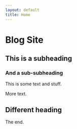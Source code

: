 ```yaml
---
layout: default
title: Home
---
```


# Blog Site

<!-- {% for post in site.posts %}
- [{{ post.title }}]({{ post.url }}) ({{ post.date | date: "%b %-d, %Y" }})
{% endfor %} -->

## This is a subheading

### And a sub-subheading

This is some text and stuff.

More text.

## Different heading

The end.